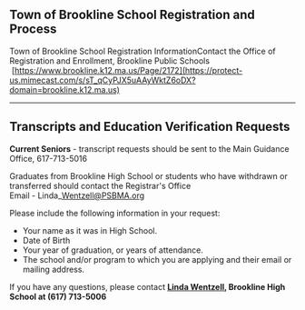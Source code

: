 Town of Brookline School ​Registration and Process
--------------------------------------------------

Town of Brookline School Registration InformationContact the Office of Registration and Enrollment, Brookline Public Schools   [https://www.brookline.k12.ma.us/Page/2172](https://protect-us.mimecast.com/s/sT_qCyPJX5uAAyWktZ6oDX?domain=brookline.k12.ma.us)

* * *

Transcripts and Education Verification Requests
-----------------------------------------------

  
**Current Seniors** - transcript requests should be sent to the Main Guidance Office, 617-713-5016   
  
Graduates from Brookline High School or students who have withdrawn or transferred should contact the Registrar's Office  
Email - Linda\_Wentzell@PSBMA.org  
  
Please include the following information in your request:

*   Your name as it was in High School. 
*   Date of Birth
*   Your year of graduation, or years of attendance.     
*   The school and/or program to which you are applying and their email or mailing address.  

  
If you have any questions, please contact **[Linda Wentzell](mailto:Linda_Wentzell@psbma.org), Brookline High School at (617) 713-5006**
